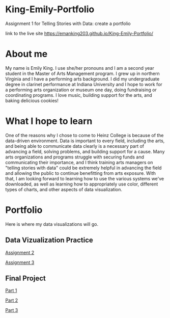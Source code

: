 # King-Emily-Portfolio
Assignment 1 for Telling Stories with Data: create a portfolio

link to the live site https://emanking203.github.io/King-Emily-Portfolio/

# About me
My name is Emily King. I use she/her pronouns and I am a second year student in the Master of Arts Management program. I grew up in northern Virginia and I have a performing arts background. I did my undergraduate degree in clarinet performance at Indiana University and I hope to work for a performing arts organization or museum one day, doing fundraising or coordinating programs. I love music, building support for the arts, and baking delicious cookies!

# What I hope to learn
One of the reasons why I chose to come to Heinz College is because of the data-driven environment. Data is important to every field, including the arts, and being able to communicate data clearly is a necessary part of advancing a field, solving problems, and building support for a cause. Many arts organizations and programs struggle with securing funds and communicating their importance, and I think training arts managers on "telling stories with data" could be extremely helpful in advancing the field and allowing the public to continue benefitting from arts exposure. With that, I am looking forward to learning how to use the various systems we've downloaded, as well as learning how to appropriately use color, different types of charts, and other aspects of data visualization.

# Portfolio
Here is where my data visualizations will go.

## Data Vizualization Practice

[Assignment 2](/dataviz2.md)

[Assignment 3](/dataviz3.md)

## Final Project
[Part 1](/final_project_EmilyKing.md)

[Part 2](/final_project_part2.md)

[Part 3](/final_project_part3.md)
